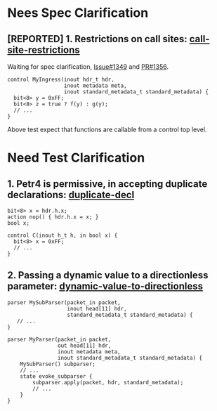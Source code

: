 # Nees Spec Clarification

## \[REPORTED\] 1. Restrictions on call sites: [call-site-restrictions](../testdata/petr4/program/well-typed-excluded/spec-clarify/call-site-restrictions)

Waiting for spec clarification, [Issue#1349](https://github.com/p4lang/p4-spec/issues/1349) and [PR#1356](https://github.com/p4lang/p4-spec/pull/1356).

```p4
control MyIngress(inout hdr_t hdr,
                  inout metadata meta,
                  inout standard_metadata_t standard_metadata) {
  bit<8> y = 0xFF;
  bit<8> z = true ? f(y) : g(y);
  // ...
}
```

Above test expect that functions are callable from a control top level.

# Need Test Clarification

## 1. Petr4 is permissive, in accepting duplicate declarations: [duplicate-decl](../testdata/petr4/program/well-typed-excluded/test-clarify/duplicate-decl)

```p4
bit<8> x = hdr.h.x;
action nop() { hdr.h.x = x; }
bool x;
```

```p4
control C(inout h_t h, in bool x) {
  bit<8> x = 0xFF;
  // ...
}
```

## 2. Passing a dynamic value to a directionless parameter: [dynamic-value-to-directionless](../testdata/petr4/program/well-typed-excluded/test-clarify/dynamic-value-to-directionless)

```p4
parser MySubParser(packet_in packet,
                   inout head[11] hdr,
                   standard_metadata_t standard_metadata) {
   // ...
}

parser MyParser(packet_in packet,
                out head[11] hdr,
                inout metadata meta,
                inout standard_metadata_t standard_metadata) {
    MySubParser() subparser;
    // ...
    state evoke_subparser {
        subparser.apply(packet, hdr, standard_metadata);
        // ...
    }
}
```
